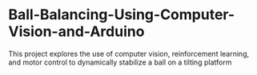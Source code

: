 # Ball-Balancing-Using-Computer-Vision-and-Arduino
This project explores the use of computer vision, reinforcement learning, and motor control to dynamically stabilize a ball on a tilting platform
